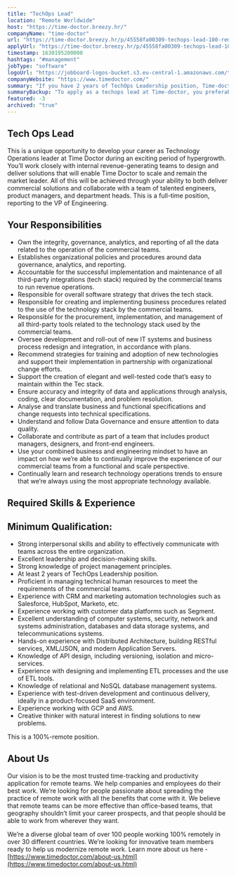 ```yaml
---
title: "TechOps Lead"
location: "Remote Worldwide"
host: "https://time-doctor.breezy.hr/"
companyName: "time-doctor"
url: "https://time-doctor.breezy.hr/p/45558fa00309-techops-lead-100-remote-emea-region"
applyUrl: "https://time-doctor.breezy.hr/p/45558fa00309-techops-lead-100-remote-emea-region/apply"
timestamp: 1630195200000
hashtags: "#management"
jobType: "software"
logoUrl: "https://jobboard-logos-bucket.s3.eu-central-1.amazonaws.com/time-doctor"
companyWebsite: "https://www.timedoctor.com/"
summary: "If you have 2 years of TechOps Leadership position, Time-doctor has a job opening for a techops lead"
summaryBackup: "To apply as a techops lead at Time-doctor, you preferably need to have some #management, #analytics, #marketing."
featured: -3
archived: "true"
---
```


## Tech Ops Lead

This is a unique opportunity to develop your career as Technology Operations leader at Time Doctor during an exciting period of hypergrowth. You’ll work closely with internal revenue-generating teams to design and deliver solutions that will enable Time Doctor to scale and remain the market leader. All of this will be achieved through your ability to both deliver commercial solutions and collaborate with a team of talented engineers, product managers, and department heads. This is a full-time position, reporting to the VP of Engineering.

## Your Responsibilities

*   Own the integrity, governance, analytics, and reporting of all the data related to the operation of the commercial teams.
*   Establishes organizational policies and procedures around data governance, analytics, and reporting.
*   Accountable for the successful implementation and maintenance of all third-party integrations (tech stack) required by the commercial teams to run revenue operations.
*   Responsible for overall software strategy that drives the tech stack.
*   Responsible for creating and implementing business procedures related to the use of the technology stack by the commercial teams.
*   Responsible for the procurement, implementation, and management of all third-party tools related to the technology stack used by the commercial teams.
*   Oversee development and roll-out of new IT systems and business process redesign and integration, in accordance with plans.
*   Recommend strategies for training and adoption of new technologies and support their implementation in partnership with organizational change efforts.
*   Support the creation of elegant and well-tested code that’s easy to maintain within the Tec stack.
*   Ensure accuracy and integrity of data and applications through analysis, coding, clear documentation, and problem resolution.
*   Analyse and translate business and functional specifications and change requests into technical specifications.
*   Understand and follow Data Governance and ensure attention to data quality.
*   Collaborate and contribute as part of a team that includes product managers, designers, and front-end engineers.
*   Use your combined business and engineering mindset to have an impact on how we’re able to continually improve the experience of our commercial teams from a functional and scale perspective.
*   Continually learn and research technology operations trends to ensure that we’re always using the most appropriate technology available.

## Required Skills & Experience

## Minimum Qualification:

*   Strong interpersonal skills and ability to effectively communicate with teams across the entire organization.
*   Excellent leadership and decision-making skills.
*   Strong knowledge of project management principles.
*   At least 2 years of TechOps Leadership position.
*   Proficient in managing technical human resources to meet the requirements of the commercial teams.
*   Experience with CRM and marketing automation technologies such as Salesforce, HubSpot, Marketo, etc.
*   Experience working with customer data platforms such as Segment.
*   Excellent understanding of computer systems, security, network and systems administration, databases and data storage systems, and telecommunications systems.
*   Hands-on experience with Distributed Architecture, building RESTful services, XML/JSON, and modern Application Servers.
*   Knowledge of API design, including versioning, isolation and micro-services.
*   Experience with designing and implementing ETL processes and the use of ETL tools.
*   Knowledge of relational and NoSQL database management systems.
*   Experience with test-driven development and continuous delivery, ideally in a product-focused SaaS environment.
*   Experience working with GCP and AWS.
*   Creative thinker with natural interest in finding solutions to new problems.

This is a 100%-remote position.

## About Us

Our vision is to be the most trusted time-tracking and productivity application for remote teams. We help companies and employees do their best work. We’re looking for people passionate about spreading the practice of remote work with all the benefits that come with it. We believe that remote teams can be more effective than office-based teams, that geography shouldn’t limit your career prospects, and that people should be able to work from wherever they want.

We’re a diverse global team of over 100 people working 100% remotely in over 30 different countries. We’re looking for innovative team members ready to help us modernize remote work. Learn more about us here - [https://www.timedoctor.com/about-us.html](https://www.timedoctor.com/about-us.html)

